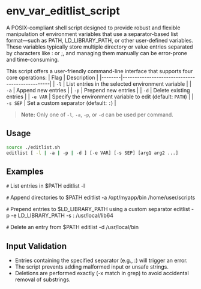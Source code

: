 # env_var_editlist_script
A POSIX-compliant shell script designed to provide robust and flexible manipulation of environment variables that use a separator-based list format—such as PATH, LD_LIBRARY_PATH, or other user-defined variables. These variables typically store multiple directory or value entries separated by characters like : or ;, and managing them manually can be error-prone and time-consuming.

This script offers a user-friendly command-line interface that supports four core operations:
| Flag   | Description                                    |
|--------|------------------------------------------------|
| `-l`   | List entries in the selected environment variable |
| `-a`   | Append new entries                              |
| `-p`   | Prepend new entries                             |
| `-d`   | Delete existing entries                         |
| `-e VAR` | Specify the environment variable to edit (default: `PATH`) |
| `-s SEP` | Set a custom separator (default: `:`)         |

> **Note:** Only one of `-l`, `-a`, `-p`, or `-d` can be used per command.

## Usage

```sh
source ./editlist.sh
editlist [ -l | -a | -p | -d ] [-e VAR] [-s SEP] [arg1 arg2 ...]
```

## Examples

`#` List entries in $PATH
editlist -l

`#` Append directories to $PATH
editlist -a /opt/myapp/bin /home/user/scripts

`#` Prepend entries to $LD_LIBRARY_PATH using a custom separator
editlist -p -e LD_LIBRARY_PATH -s : /usr/local/lib64

`#` Delete an entry from $PATH
editlist -d /usr/local/bin

## Input Validation
- Entries containing the specified separator (e.g., :) will trigger an error.
- The script prevents adding malformed input or unsafe strings.
- Deletions are performed exactly (-x match in grep) to avoid accidental removal of substrings.
